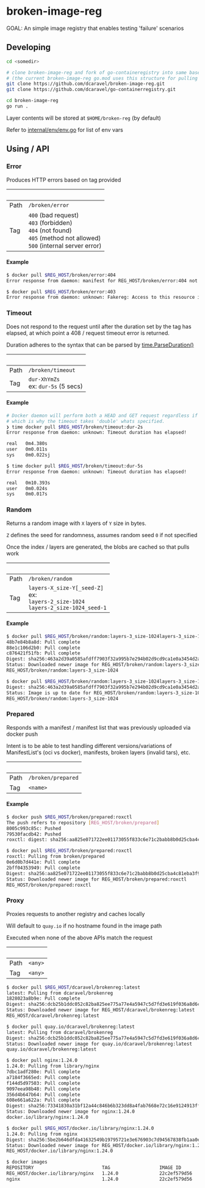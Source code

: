 # broken-image-reg

GOAL: An simple image registry that enables testing 'failure' scenarios

## Developing

```sh
cd <somedir>

# clone broken-image-reg and fork of go-containeregistry into same base directory
# (the current broken-image-reg go.mod uses this structure for pulling in go-containerregistry)
git clone https://github.com/dcaravel/broken-image-reg.git
git clone https://github.com/dcaravel/go-containerregistry.git

cd broken-image-reg
go run .
```

Layer contents will be stored at `$HOME/broken-reg` (by default)

Refer to [internal/env/env.go](internal/env/env.go) for list of env vars

## Using / API

### Error
Produces HTTP errors based on tag provided

&nbsp; | &nbsp;
--- | ---
Path | `/broken/error`
Tag  | `400` (bad request)<br>`403` (forbidden)<br>`404` (not found)<br> `405` (method not allowed)<br>`500` (internal server error)

#### Example
```sh
$ docker pull $REG_HOST/broken/error:404
Error response from daemon: manifest for REG_HOST/broken/error:404 not found: manifest unknown: Looking for something?

$ docker pull $REG_HOST/broken/error:403
Error response from daemon: unknown: Fakereg: Access to this resource is forbidden
```

### Timeout
Does not respond to the request until after the duration set by the tag has elapsed, at which point a 408 / request timeout error is returned.

Duration adheres to the syntax that can be parsed by [time.ParseDuration()](https://pkg.go.dev/time#ParseDuration)

&nbsp; | &nbsp;
--- | ---
Path | `/broken/timeout`
Tag  | `dur-XhYmZs`<br>ex: `dur-5s` (5 secs)

#### Example
```sh
# Docker daemon will perform both a HEAD and GET request regardless if is error with first request
# which is why the timeout takes 'double' whats specified.
❯ time docker pull $REG_HOST/broken/timeout:dur-2s
Error response from daemon: unknown: Timeout duration has elapsed!

real   0m4.380s
user   0m0.011s
sys    0m0.022sj

$ time docker pull $REG_HOST/broken/timeout:dur-5s
Error response from daemon: unknown: Timeout duration has elapsed!

real   0m10.393s
user   0m0.024s
sys    0m0.017s
```

### Random
Returns a random image with `X` layers of `Y` size in bytes.

`Z` defines the seed for randomness, assumes random seed `0` if not specified

Once the index / layers are generated, the blobs are cached so that pulls work

&nbsp; | &nbsp;
--- | ---
Path | `/broken/random`
Tag  | `layers-X_size-Y[_seed-Z]`<br>ex:<br>`layers-2_size-1024`<br>`layers-2_size-1024_seed-1`

#### Example
```sh
$ docker pull $REG_HOST/broken/random:layers-3_size-1024layers-3_size-1024: Pulling from broken/random
48b7e84b8a8d: Pull complete 
88e1c106d2b0: Pull complete 
c876421f51fb: Pull complete 
Digest: sha256:463a2d39a0585afdff7903f32a995b7e294b02d9cd9ca1e0a3454d2ab6346c73
Status: Downloaded newer image for REG_HOST/broken/random:layers-3_size-1024
REG_HOST/broken/random:layers-3_size-1024

$ docker pull $REG_HOST/broken/random:layers-3_size-1024layers-3_size-1024: Pulling from broken/random
Digest: sha256:463a2d39a0585afdff7903f32a995b7e294b02d9cd9ca1e0a3454d2ab6346c73
Status: Image is up to date for REG_HOST/broken/random:layers-3_size-1024
REG_HOST/broken/random:layers-3_size-1024
```


### Prepared
Responds with a manifest / manifest list that was previously uploaded via docker push

Intent is to be able to test handling different versions/variations of ManifestList's (oci vs docker), manifests, broken layers (invalid tars), etc. 

&nbsp; | &nbsp;
--- | ---
Path | `/broken/prepared`
Tag  | `<name>`

#### Example

```sh
$ docker push $REG_HOST/broken/prepared:roxctl
The push refers to repository [REG_HOST/broken/prepared]
8005c993c85c: Pushed 
79530facdb42: Pushed 
roxctl: digest: sha256:aa825e071722ee01173055f833c6e71c2babb8b0d25cba4c81eba3f90b09ea2e size: 739

$ docker pull $REG_HOST/broken/prepared:roxctl           
roxctl: Pulling from broken/prepared
0e6d0b7d441e: Pull complete 
2bff04353949: Pull complete 
Digest: sha256:aa825e071722ee01173055f833c6e71c2babb8b0d25cba4c81eba3f90b09ea2e
Status: Downloaded newer image for REG_HOST/broken/prepared:roxctl
REG_HOST/broken/prepared:roxctl
```

### Proxy
Proxies requests to another registry and caches locally

Will default to `quay.io` if no hostname found in the image path

Executed when none of the above APIs match the request

&nbsp; | &nbsp;
--- | ---
Path | `<any>`
Tag  | `<any>`

```sh
$ docker pull $REG_HOST/dcaravel/brokenreg:latest
latest: Pulling from dcaravel/brokenreg
1828023a8b9e: Pull complete 
Digest: sha256:dcb25b1ddc052c82ba825ee775a77e4a5947c5d7fd3e619f036a8d6cccccd1af
Status: Downloaded newer image for REG_HOST/dcaravel/brokenreg:latest
REG_HOST/dcaravel/brokenreg:latest

$ docker pull quay.io/dcaravel/brokenreg:latest
latest: Pulling from dcaravel/brokenreg
Digest: sha256:dcb25b1ddc052c82ba825ee775a77e4a5947c5d7fd3e619f036a8d6cccccd1af
Status: Downloaded newer image for quay.io/dcaravel/brokenreg:latest
quay.io/dcaravel/brokenreg:latest
```

```sh
$ docker pull nginx:1.24.0
1.24.0: Pulling from library/nginx
7dbc1adf280e: Pull complete 
a7184f3665ed: Pull complete 
f144d5d97503: Pull complete 
9097eea98b48: Pull complete 
356d4b647b64: Pull complete 
608e661a622a: Pull complete 
Digest: sha256:73341830a31bf12a44c846b6b323dd8a4fab7668e72c16e9124913ff097c9536
Status: Downloaded newer image for nginx:1.24.0
docker.io/library/nginx:1.24.0

$ docker pull $REG_HOST/docker.io/library/nginx:1.24.0
1.24.0: Pulling from nginx
Digest: sha256:5be2b646dfda41632549b19795721e3e676903c7d94567838fb1aa0e39ae1bfc
Status: Downloaded newer image for REG_HOST/docker.io/library/nginx:1.24.0
REG_HOST/docker.io/library/nginx:1.24.0

$ docker images
REPOSITORY                         TAG                  IMAGE ID       CREATED       SIZE
REG_HOST/docker.io/library/nginx   1.24.0               22c2ef579d56   7 days ago    142MB
nginx                              1.24.0               22c2ef579d56   7 days ago    142MB
```